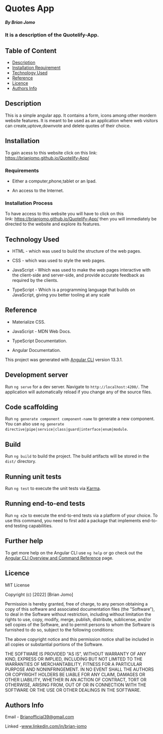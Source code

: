 # Quotes App

##### By Brian Jomo 

### It is a description of the Quotelify-App.

## Table of Content

+ [Description](#description)
+ [Installation Requirement](#Installation)
+ [Technology Used](#technology-used)
+ [Reference](#reference)
+ [Licence](#licence)
+ [Authors Info](#author-Info)

## Description
  
<p>This is a simple angular app. It contains a form, icons among other mordern website features. It is meant to be used as an application where web visitors can create,uptove,downvote and delete quotes of their choice.</p>


## Installation

To gain acess to this website click on this link: https://brianjomo.github.io/Quotelify-App/

### Requirements

* Either a computer,phone,tablet or an Ipad.

* An access to the Internet.

### Installation Process

To have access to this website you will have to click on this link: https://brianjomo.github.io/Quotelify-App/ then you will immediately be directed to the website and explore its features.
## Technology Used

* HTML - which was used to build the structure of the web pages.

* CSS - which was used to style the web pages.

* JavaScript - Which was used to make the web pages interactive with the client-side and server-side, and provide accurate feedback as required by the       clients.
* TypeScript - Which is a programming language that builds on JavaScript, giving you better tooling at any scale

## Reference

* Materialize CSS.

* JavaScript - MDN Web Docs.

* TypeScript Documentation.

* Angular Documentation. 


This project was generated with [Angular CLI](https://github.com/angular/angular-cli) version 13.3.1.

## Development server

Run `ng serve` for a dev server. Navigate to `http://localhost:4200/`. The application will automatically reload if you change any of the source files.

## Code scaffolding

Run `ng generate component component-name` to generate a new component. You can also use `ng generate directive|pipe|service|class|guard|interface|enum|module`.

## Build

Run `ng build` to build the project. The build artifacts will be stored in the `dist/` directory.

## Running unit tests

Run `ng test` to execute the unit tests via [Karma](https://karma-runner.github.io).

## Running end-to-end tests

Run `ng e2e` to execute the end-to-end tests via a platform of your choice. To use this command, you need to first add a package that implements end-to-end testing capabilities.

## Further help

To get more help on the Angular CLI use `ng help` or go check out the [Angular CLI Overview and Command Reference](https://angular.io/cli) page.

## Licence

MIT License

Copyright (c) [2022] [Brian Jomo]

Permission is hereby granted, free of charge, to any person obtaining a copy
of this software and associated documentation files (the "Software"), to deal
in the Software without restriction, including without limitation the rights
to use, copy, modify, merge, publish, distribute, sublicense, and/or sell
copies of the Software, and to permit persons to whom the Software is
furnished to do so, subject to the following conditions:

The above copyright notice and this permission notice shall be included in all
copies or substantial portions of the Software.

THE SOFTWARE IS PROVIDED "AS IS", WITHOUT WARRANTY OF ANY KIND, EXPRESS OR
IMPLIED, INCLUDING BUT NOT LIMITED TO THE WARRANTIES OF MERCHANTABILITY,
FITNESS FOR A PARTICULAR PURPOSE AND NONINFRINGEMENT. IN NO EVENT SHALL THE
AUTHORS OR COPYRIGHT HOLDERS BE LIABLE FOR ANY CLAIM, DAMAGES OR OTHER
LIABILITY, WHETHER IN AN ACTION OF CONTRACT, TORT OR OTHERWISE, ARISING FROM,
OUT OF OR IN CONNECTION WITH THE SOFTWARE OR THE USE OR OTHER DEALINGS IN THE
SOFTWARE.

## Authors Info

Email - Brianofficial39@gmail.com

Linked -www.linkedin.com/in/brian-jomo
